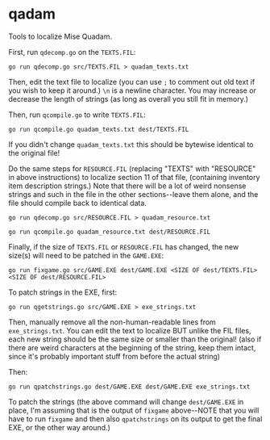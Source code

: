 # qadam

Tools to localize Mise Quadam.

First, run `qdecomp.go` on the `TEXTS.FIL`:

`go run qdecomp.go src/TEXTS.FIL > quadam_texts.txt`

Then, edit the text file to localize (you can use `;` to comment out old text if you wish to keep it around.) `\n` is a newline character. You may increase or decrease the length of strings (as long as overall you still fit in memory.)

Then, run `qcompile.go` to write `TEXTS.FIL`:

`go run qcompile.go quadam_texts.txt dest/TEXTS.FIL`

If you didn't change `quadam_texts.txt` this should be bytewise identical to the original file!

Do the same steps for `RESOURCE.FIL` (replacing "TEXTS" with "RESOURCE" in above instructions) to localize section 11 of that file, (containing inventory item description strings.)
Note that there will be a lot of weird nonsense strings and such in the file in the other sections--leave them alone, and the file should compile back to identical data.

`go run qdecomp.go src/RESOURCE.FIL > quadam_resource.txt`

`go run qcompile.go quadam_resource.txt dest/RESOURCE.FIL`

Finally, if the size of `TEXTS.FIL` or `RESOURCE.FIL` has changed, the new size(s) will need to be patched in the `GAME.EXE`:

`go run fixgame.go src/GAME.EXE dest/GAME.EXE <SIZE OF dest/TEXTS.FIL> <SIZE OF dest/RESOURCE.FIL>`


To patch strings in the EXE, first:

`go run qgetstrings.go src/GAME.EXE > exe_strings.txt`

Then, manually remove all the non-human-readable lines from `exe_strings.txt`.
You can edit the text to localize BUT unlike the FIL files, each new string should be the same size or smaller than the original!
(also if there are weird characters at the beginning of the string, keep them intact, since it's probably important stuff from before the actual string)

Then:

`go run qpatchstrings.go dest/GAME.EXE dest/GAME.EXE exe_strings.txt`

To patch the strings (the above command will change `dest/GAME.EXE` in place, I'm assuming that is the output of `fixgame` above--NOTE that you will have to run `fixgame` and then also `qpatchstrings` on its output to get the final EXE, or the other way around.)